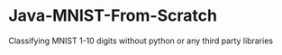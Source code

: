 # Java-MNIST-From-Scratch
Classifying MNIST 1-10 digits without python or any third party libraries
